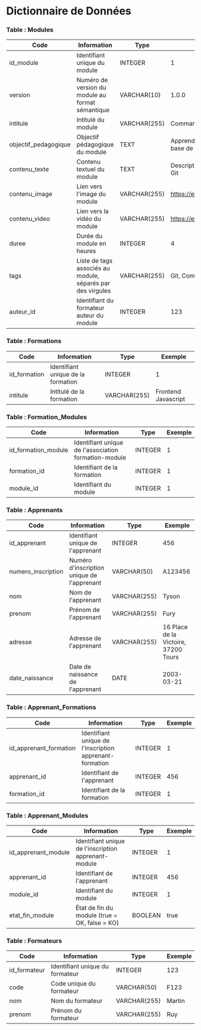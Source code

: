 # Dictionnaire de Données

### Table : Modules
| Code                        | Information                              | Type            | Exemple                             |
|-----------------------------|------------------------------------------|-----------------|-------------------------------------|
| id_module                   | Identifiant unique du module             | INTEGER         | 1                                   |
| version                     | Numéro de version du module au format sémantique | VARCHAR(10)     | 1.0.0                               |
| intitule                    | Intitulé du module                       | VARCHAR(255)    | Commandes de base Git               |
| objectif_pedagogique        | Objectif pédagogique du module           | TEXT            | Apprendre les commandes de base de Git |
| contenu_texte               | Contenu textuel du module                | TEXT            | Description des commandes Git       |
| contenu_image               | Lien vers l'image du module              | VARCHAR(255)    | https://example.com/image.jpg       |
| contenu_video               | Lien vers la vidéo du module             | VARCHAR(255)    | https://example.com/video.mp4       |
| duree                       | Durée du module en heures                | INTEGER         | 4                                   |
| tags                        | Liste de tags associés au module, séparés par des virgules | VARCHAR(255)    | Git, Commandes                      |
| auteur_id                   | Identifiant du formateur auteur du module | INTEGER         | 123                                 |

### Table : Formations
| Code                        | Information                              | Type            | Exemple                             |
|-----------------------------|------------------------------------------|-----------------|-------------------------------------|
| id_formation                | Identifiant unique de la formation       | INTEGER         | 1                                   |
| intitule                    | Intitulé de la formation                 | VARCHAR(255)    | Frontend Javascript                 |

### Table : Formation_Modules
| Code                        | Information                              | Type            | Exemple                             |
|-----------------------------|------------------------------------------|-----------------|-------------------------------------|
| id_formation_module         | Identifiant unique de l'association formation-module | INTEGER         | 1                                   |
| formation_id                | Identifiant de la formation              | INTEGER         | 1                                   |
| module_id                   | Identifiant du module                    | INTEGER         | 1                                   |

### Table : Apprenants
| Code                        | Information                              | Type            | Exemple                             |
|-----------------------------|------------------------------------------|-----------------|-------------------------------------|
| id_apprenant                | Identifiant unique de l'apprenant        | INTEGER         | 456                                 |
| numero_inscription          | Numéro d'inscription unique de l'apprenant | VARCHAR(50)     | A123456                             |
| nom                         | Nom de l'apprenant                       | VARCHAR(255)    | Tyson                            |
| prenom                      | Prénom de l'apprenant                    | VARCHAR(255)    | Fury                               |
| adresse                     | Adresse de l'apprenant                   | VARCHAR(255)    | 16 Place de la Victoire, 37200 Tours      |
| date_naissance              | Date de naissance de l'apprenant         | DATE            | 2003-03-21                          |

### Table : Apprenant_Formations
| Code                        | Information                              | Type            | Exemple                             |
|-----------------------------|------------------------------------------|-----------------|-------------------------------------|
| id_apprenant_formation      | Identifiant unique de l'inscription apprenant-formation | INTEGER         | 1                                   |
| apprenant_id                | Identifiant de l'apprenant               | INTEGER         | 456                                 |
| formation_id                | Identifiant de la formation              | INTEGER         | 1                                   |

### Table : Apprenant_Modules
| Code                        | Information                              | Type            | Exemple                             |
|-----------------------------|------------------------------------------|-----------------|-------------------------------------|
| id_apprenant_module         | Identifiant unique de l'inscription apprenant-module | INTEGER         | 1                                   |
| apprenant_id                | Identifiant de l'apprenant               | INTEGER         | 456                                 |
| module_id                   | Identifiant du module                    | INTEGER         | 1                                   |
| etat_fin_module             | État de fin du module (true = OK, false = KO) | BOOLEAN         | true                                |

### Table : Formateurs
| Code                        | Information                              | Type            | Exemple                             |
|-----------------------------|------------------------------------------|-----------------|-------------------------------------|
| id_formateur                | Identifiant unique du formateur          | INTEGER         | 123                                 |
| code                        | Code unique du formateur                 | VARCHAR(50)     | F123                                |
| nom                         | Nom du formateur                         | VARCHAR(255)    | Martin                              |
| prenom                      | Prénom du formateur                      | VARCHAR(255)    | Ruy                              |
